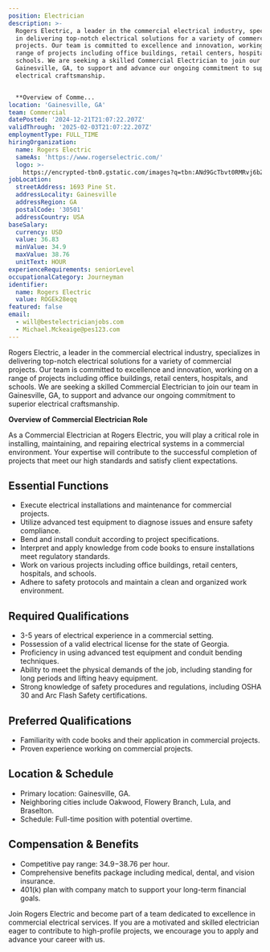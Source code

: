 ```yaml
---
position: Electrician
description: >-
  Rogers Electric, a leader in the commercial electrical industry, specializes
  in delivering top-notch electrical solutions for a variety of commercial
  projects. Our team is committed to excellence and innovation, working on a
  range of projects including office buildings, retail centers, hospitals, and
  schools. We are seeking a skilled Commercial Electrician to join our team in
  Gainesville, GA, to support and advance our ongoing commitment to superior
  electrical craftsmanship.


  **Overview of Comme...
location: 'Gainesville, GA'
team: Commercial
datePosted: '2024-12-21T21:07:22.207Z'
validThrough: '2025-02-03T21:07:22.207Z'
employmentType: FULL_TIME
hiringOrganization:
  name: Rogers Electric
  sameAs: 'https://www.rogerselectric.com/'
  logo: >-
    https://encrypted-tbn0.gstatic.com/images?q=tbn:ANd9GcTbvt0RMRvj6bZdL81Q6HJeRVl_qflQIGgp9w&s
jobLocation:
  streetAddress: 1693 Pine St.
  addressLocality: Gainesville
  addressRegion: GA
  postalCode: '30501'
  addressCountry: USA
baseSalary:
  currency: USD
  value: 36.83
  minValue: 34.9
  maxValue: 38.76
  unitText: HOUR
experienceRequirements: seniorLevel
occupationalCategory: Journeyman
identifier:
  name: Rogers Electric
  value: ROGEk28eqq
featured: false
email:
  - will@bestelectricianjobs.com
  - Michael.Mckeaige@pes123.com
---
```




Rogers Electric, a leader in the commercial electrical industry, specializes in delivering top-notch electrical solutions for a variety of commercial projects. Our team is committed to excellence and innovation, working on a range of projects including office buildings, retail centers, hospitals, and schools. We are seeking a skilled Commercial Electrician to join our team in Gainesville, GA, to support and advance our ongoing commitment to superior electrical craftsmanship.

**Overview of Commercial Electrician Role**

As a Commercial Electrician at Rogers Electric, you will play a critical role in installing, maintaining, and repairing electrical systems in a commercial environment. Your expertise will contribute to the successful completion of projects that meet our high standards and satisfy client expectations.

## Essential Functions

- Execute electrical installations and maintenance for commercial projects.
- Utilize advanced test equipment to diagnose issues and ensure safety compliance.
- Bend and install conduit according to project specifications.
- Interpret and apply knowledge from code books to ensure installations meet regulatory standards.
- Work on various projects including office buildings, retail centers, hospitals, and schools.
- Adhere to safety protocols and maintain a clean and organized work environment.

## Required Qualifications

- 3-5 years of electrical experience in a commercial setting.
- Possession of a valid electrical license for the state of Georgia.
- Proficiency in using advanced test equipment and conduit bending techniques.
- Ability to meet the physical demands of the job, including standing for long periods and lifting heavy equipment.
- Strong knowledge of safety procedures and regulations, including OSHA 30 and Arc Flash Safety certifications.

## Preferred Qualifications

- Familiarity with code books and their application in commercial projects.
- Proven experience working on commercial projects.

## Location & Schedule

- Primary location: Gainesville, GA.
- Neighboring cities include Oakwood, Flowery Branch, Lula, and Braselton.
- Schedule: Full-time position with potential overtime.

## Compensation & Benefits

- Competitive pay range: $34.9-$38.76 per hour.
- Comprehensive benefits package including medical, dental, and vision insurance.
- 401(k) plan with company match to support your long-term financial goals.

Join Rogers Electric and become part of a team dedicated to excellence in commercial electrical services. If you are a motivated and skilled electrician eager to contribute to high-profile projects, we encourage you to apply and advance your career with us.
